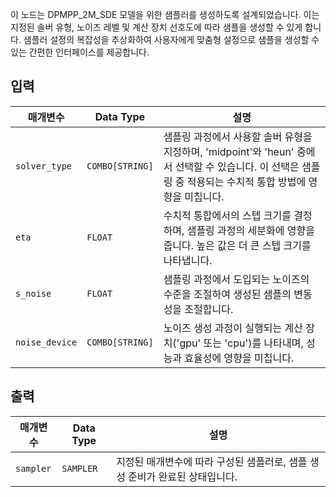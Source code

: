 
이 노드는 DPMPP_2M_SDE 모델을 위한 샘플러를 생성하도록 설계되었습니다. 이는 지정된 솔버 유형, 노이즈 레벨 및 계산 장치 선호도에 따라 샘플을 생성할 수 있게 합니다. 샘플러 설정의 복잡성을 추상화하여 사용자에게 맞춤형 설정으로 샘플을 생성할 수 있는 간편한 인터페이스를 제공합니다.

## 입력

| 매개변수       | Data Type | 설명                                                                 |
|-----------------|-------------|-----------------------------------------------------------------------------|
| `solver_type`   | `COMBO[STRING]` | 샘플링 과정에서 사용할 솔버 유형을 지정하며, 'midpoint'와 'heun' 중에서 선택할 수 있습니다. 이 선택은 샘플링 중 적용되는 수치적 통합 방법에 영향을 미칩니다. |
| `eta`           | `FLOAT`     | 수치적 통합에서의 스텝 크기를 결정하며, 샘플링 과정의 세분화에 영향을 줍니다. 높은 값은 더 큰 스텝 크기를 나타냅니다. |
| `s_noise`       | `FLOAT`     | 샘플링 과정에서 도입되는 노이즈의 수준을 조절하여 생성된 샘플의 변동성을 조절합니다. |
| `noise_device`  | `COMBO[STRING]` | 노이즈 생성 과정이 실행되는 계산 장치('gpu' 또는 'cpu')를 나타내며, 성능과 효율성에 영향을 미칩니다. |

## 출력

| 매개변수       | Data Type | 설명                                                                 |
|-----------------|-------------|-----------------------------------------------------------------------------|
| `sampler`       | `SAMPLER`   | 지정된 매개변수에 따라 구성된 샘플러로, 샘플 생성 준비가 완료된 상태입니다. |
